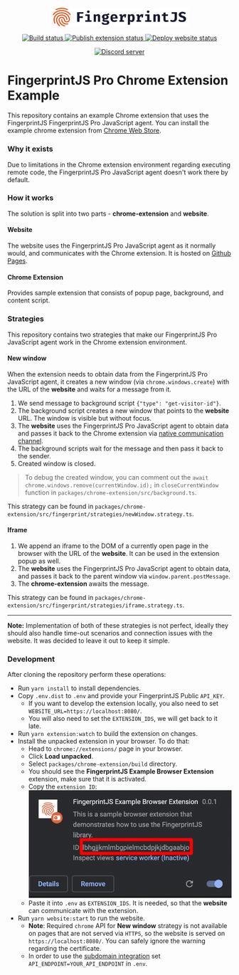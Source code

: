 <p align="center">
  <a href="https://fingerprintjs.com">
    <img src="readmeAssets/logo.svg" alt="FingerprintJS" width="312px" />
  </a>
</p>
<p align="center">
<a href="https://github.com/fingerprintjs/fingerprintjs-pro-chrome-extension-example/actions/workflows/tests.yml">
    <img src="https://github.com/fingerprintjs/fingerprintjs-pro-chrome-extension-example/actions/workflows/tests.yml/badge.svg" alt="Build status">
  </a>
<a href="https://github.com/fingerprintjs/fingerprintjs-pro-chrome-extension-example/actions/workflows/publish-extension.yml">
    <img src="https://github.com/fingerprintjs/fingerprintjs-pro-chrome-extension-example/actions/workflows/publish-extension.yml/badge.svg" alt="Publish extension status">
  </a>
<a href="https://github.com/fingerprintjs/fingerprintjs-pro-chrome-extension-example/actions/workflows/deploy-website.yml">
    <img src="https://github.com/fingerprintjs/fingerprintjs-pro-chrome-extension-example/actions/workflows/deploy-website.yml/badge.svg" alt="Deploy website status">
  </a>
</p>
<p align="center">
  <a href="https://discord.gg/39EpE2neBg">
    <img src="https://img.shields.io/discord/852099967190433792?style=for-the-badge&label=Discord&logo=Discord&logoColor=white" alt="Discord server">
  </a>
</p>

# FingerprintJS Pro Chrome Extension Example

This repository contains an example Chrome extension that uses the FingerprintJS FingerprintJS Pro JavaScript agent.
You can install the example chrome extension from [Chrome Web Store](https://chrome.google.com/webstore/detail/fingerprintjs-example-bro/knppbjgkegnlbhddedbilnfmnkdocekn).

### Why it exists

Due to limitations in the Chrome extension environment regarding executing remote code, the FingerprintJS Pro JavaScript agent doesn't work there by default.

### How it works

The solution is split into two parts - **chrome-extension** and **website**.

#### Website

The website uses the FingerprintJS Pro JavaScript agent as it normally would, and communicates with the Chrome extension.
It is hosted on [Github Pages](https://fingerprintjs.github.io/fingerprintjs-pro-chrome-extension-example/).

#### Chrome Extension

Provides sample extension that consists of popup page, background, and content script.

### Strategies

This repository contains two strategies that make our FingerprintJS Pro JavaScript agent work in the Chrome extension environment.

#### New window

When the extension needs to obtain data from the FingerprintJS Pro JavaScript agent, it creates a new window (via `chrome.windows.create`) with the URL of the **website** and waits for a message from it.

1. We send message to background script `{"type": "get-visitor-id"}`.
2. The background script creates a new window that points to the **website** URL. The window is visible but without focus.
3. The **website** uses the FingerprintJS Pro JavaScript agent to obtain data and passes it back to the Chrome extension via [native communication channel](https://developer.chrome.com/docs/extensions/mv3/messaging/#external-webpage).
4. The background scripts wait for the message and then pass it back to the sender.
5. Created window is closed.

> To debug the created window, you can comment out the `await chrome.windows.remove(currentWindow.id);` in `closeCurrentWindow` function in `packages/chrome-extension/src/background.ts`.

This strategy can be found in `packages/chrome-extension/src/fingerprint/strategies/newWindow.strategy.ts`.

#### Iframe

1. We append an iframe to the DOM of a currently open page in the browser with the URL of the **website**. It can be used in the extension popup as well.
2. The **website** uses the FingerprintJS Pro JavaScript agent to obtain data, and passes it back to the parent window via `window.parent.postMessage`.
3. The **chrome-extension** awaits the message.

This strategy can be found in `packages/chrome-extension/src/fingerprint/strategies/iframe.strategy.ts`.

---

**Note:** Implementation of both of these strategies is not perfect, ideally they should also handle time-out scenarios and connection issues with the website. It was decided to leave it out to keep it simple.

### Development

After cloning the repository perform these operations:

- Run `yarn install` to install dependencies.
- Copy `.env.dist` to `.env` and provide your FingerprintJS Public `API_KEY`.
  - If you want to develop the extension locally, you also need to set `WEBSITE_URL=https://localhost:8080/`.
  - You will also need to set the `EXTENSION_IDS`, we will get back to it late.
- Run `yarn extension:watch` to build the extension on changes.
- Install the unpacked extension in your browser. To do that:
  - Head to `chrome://extensions/` page in your browser.
  - Click **Load unpacked**.
  - Select `packages/chrome-extension/build` directory.
  - You should see the **FingerprintJS Example Browser Extension** extension, make sure that it is activated.
  - Copy the `extension ID`: ![](readmeAssets/extension_id.png)
  - Paste it into `.env` as `EXTENSION_IDS`. It is needed, so that the **website** can communicate with the extension.
- Run `yarn website:start` to run the website.
  - **Note**: Required `chrome` API for **New window** strategy is not available on pages that are not served via `HTTPS`, so the website is served on `https://localhost:8080/`. You can safely ignore the warning regarding the certificate.
  - In order to use the [subdomain integration](https://dev.fingerprintjs.com/docs/subdomain-integration) set `API_ENDPOINT=YOUR_API_ENDPOINT` in `.env`.
